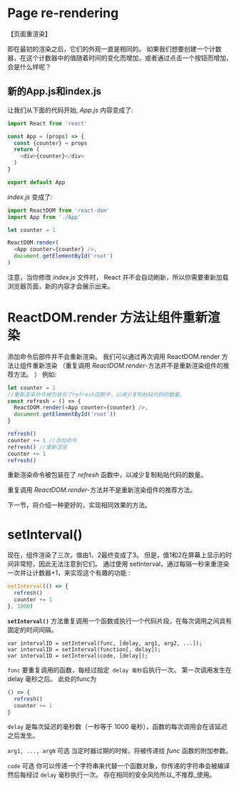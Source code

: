 # Page re-rendering

【页面重渲染】

即在最初的渲染之后，它们的外观一直是相同的。 如果我们想要创建一个计数器，在这个计数器中的值随着时间的变化而增加，或者通过点击一个按钮而增加，会是什么样呢？

## 新的App.js和index.js
让我们从下面的代码开始, _App.js_ 内容变成了:

```js
import React from 'react'

const App = (props) => {
  const {counter} = props
  return (
    <div>{counter}</div>
  )
}

export default App
```

_index.js_ 变成了:

```js
import ReactDOM from 'react-dom'
import App from './App'

let counter = 1

ReactDOM.render(
  <App counter={counter} />, 
  document.getElementById('root')
)
```

注意，当你修改 _index.js_ 文件时， React 并不会自动刷新，所以你需要重新加载浏览器页面，新的内容才会展示出来。
# ReactDOM.render 方法让组件重新渲染
添加命令后部件并不会重新渲染。
我们可以通过再次调用 ReactDOM.render 方法让组件重新渲染
（重复调用 _ReactDOM.render_-方法并不是重新渲染组件的推荐方法。 ）
例如:

```js
let counter = 1
//重新渲染命令被包装在了refresh函数中，以减少复制粘贴代码的数量。
const refresh = () => {
  ReactDOM.render(<App counter={counter} />, 
  document.getElementById('root'))
}

refresh()
counter += 1 //添加命令
refresh() //重新渲染
counter += 1
refresh()
```

重新渲染命令被包装在了 _refresh_ 函数中，以减少复制粘贴代码的数量。

重复调用 _ReactDOM.render_-方法并不是重新渲染组件的推荐方法。 

下一节，将介绍一种更好的，实现相同效果的方法。


# setInterval()
现在，组件渲染了三次，值由1、2最终变成了3。 但是，值1和2在屏幕上显示的时间非常短，因此无法注意到它们。
通过使用 setInterval，通过每隔一秒来重渲染一次并让计数器+1，来实现这个有趣的功能 :

```js
setInterval(() => {
  refresh()
  counter += 1
}, 1000)
```


 **`setInterval()`** 方法重复调用一个函数或执行一个代码片段，在每次调用之间具有固定的时间间隔。
 ```
var intervalID = setInterval(func, [delay, arg1, arg2, ...]);
var intervalID = setInterval(function[, delay]);
var intervalID = setInterval(code, [delay]);
```

`func`
要重复调用的函数，每经过指定` delay 毫秒`后执行一次。
第一次调用发生在 delay 毫秒之后。
此处的func为
```js
() => {
  refresh()
  counter += 1
}
```

`delay`
是每次延迟的毫秒数（一秒等于 1000 毫秒），函数的每次调用会在该延迟之后发生。

`arg1, ..., argN`  可选
当定时器过期的时候，将被传递给 _func_ 函数的附加参数。

`code` 可选
你可以传递一个字符串来代替一个函数对象，你传递的字符串会被编译然后每经过 `delay` 毫秒执行一次。
存在相同的安全风险所以_不推荐_使用。

